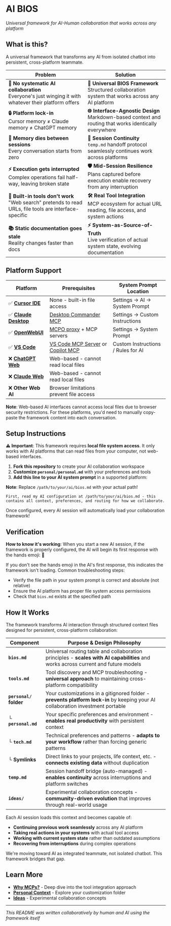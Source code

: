 # AI BIOS

*Universal framework for AI-Human collaboration that works across any platform*

## What is this?

A universal framework that transforms any AI from isolated chatbot into persistent, cross-platform teammate.

| Problem | Solution |
|---------|----------|
| **🤝 No systematic AI collaboration**<br/>Everyone's just winging it with whatever their platform offers | **🧠 Universal BIOS Framework**<br/>Structured collaboration system that works across any AI platform |
| **🔒 Platform lock-in**<br/>Cursor memory ≠ Claude memory ≠ ChatGPT memory | **🌐 Interface-Agnostic Design**<br/>Markdown-based context and routing that works identically everywhere |
| **🔄 Memory dies between sessions**<br/>Every conversation starts from zero | **🔗 Session Continuity**<br/>`temp.md` handoff protocol seamlessly continues work across platforms |
| **⚡ Execution gets interrupted**<br/>Complex operations fail half-way, leaving broken state | **🛡️ Mid-Session Resilience**<br/>Plans captured before execution enable recovery from any interruption |
| **🚫 Built-in tools don't work**<br/>"Web search" pretends to read URLs, file tools are interface-specific | **🛠️ Real Tool Integration**<br/>MCP ecosystem for actual URL reading, file access, and system actions |
| **📚 Static documentation goes stale**<br/>Reality changes faster than docs | **⚡ System-as-Source-of-Truth**<br/>Live verification of actual system state, evolving documentation |

## Platform Support

| Platform | Prerequisites | System Prompt Location |
|----------|---------------|------------------------|
| ✅ **[Cursor IDE](https://cursor.com/)** | None - built-in file access | Settings → AI → System Prompt |
| ✅ **[Claude Desktop](https://claude.ai/download)** | [Desktop Commander MCP](https://desktopcommander.app/) | Settings → Custom Instructions |
| ✅ **[OpenWebUI](https://openwebui.com/)** | [MCPO proxy](https://github.com/open-webui/mcpo) + MCP servers | Settings → System Prompt |
| ✅ **[VS Code](https://code.visualstudio.com/)** | [VS Code MCP Server](https://marketplace.visualstudio.com/items?itemName=JuehangQin.vscode-mcp-server) or [Copilot MCP](https://marketplace.visualstudio.com/items?itemName=AutomataLabs.copilot-mcp) | Custom Instructions / Rules for AI |
| ❌ **[ChatGPT Web](https://chatgpt.com/)** | Web-based - cannot read local files | |
| ❌ **[Claude Web](https://claude.ai/)** | Web-based - cannot read local files | |
| ❌ **Other Web AI** | Browser limitations prevent file access | |

**Note**: Web-based AI interfaces cannot access local files due to browser security restrictions. For these platforms, you'd need to manually copy-paste the framework content into each conversation.

## Setup Instructions

**⚠️ Important**: This framework requires **local file system access**. It only works with AI platforms that can read files from your computer, not web-based interfaces.

1. **Fork this repository** to create your AI collaboration workspace
2. **Customize `personal/personal.md`** with your preferences and tools  
3. **Add this line to your AI system prompt** in a supported platform:

**Note**: Replace `/path/to/your/ai/bios.md` with your actual path!
```
First, read my AI configuration at /path/to/your/ai/bios.md - this contains all context, preferences, and routing for how we collaborate.
```

Once configured, every AI session will automatically load your collaboration framework!

## Verification

**How to know it's working**: When you start a new AI session, if the framework is properly configured, the AI will begin its first response with the hands emoji: 🙌

If you don't see the hands emoji in the AI's first response, this indicates the framework isn't loading. Common troubleshooting steps:
- Verify the file path in your system prompt is correct and absolute (not relative)
- Ensure the AI platform has proper file system access permissions
- Check that `bios.md` exists at the specified path

## How It Works

The framework transforms AI interaction through structured context files designed for persistent, cross-platform collaboration:

| Component | Purpose & Design Philosophy |
|-----------|----------------------------|
| **`bios.md`** | Universal routing table and collaboration principles - **scales with AI capabilities** and works across current and future models |
| **`tools.md`** | Tool discovery and MCP troubleshooting - **universal approach** to maintaining cross-platform compatibility |
| **`personal/` folder** | Your customizations in a gitignored folder - **prevents platform lock-in** by keeping your AI collaboration investment portable |
| └ **`personal.md`** | Your specific preferences and environment - **enables real productivity** with persistent context |
| └ **`tech.md`** | Technical preferences and patterns - **adapts to your workflow** rather than forcing generic patterns |
| └ **Symlinks** | Direct links to your projects, life context, etc. - **connects existing data** without duplication |
| **`temp.md`** | Session handoff bridge (auto-managed) - **enables continuity** across interruptions and platform switches |
| **`ideas/`** | Experimental collaboration concepts - **community-driven evolution** that improves through real-world usage |

Each AI session loads this context and becomes capable of:
- **Continuing previous work seamlessly** across any AI platform
- **Taking real actions in your systems** with actual tool access  
- **Working with current system state** rather than outdated assumptions
- **Recovering from interruptions** during complex operations

We're moving toward AI as integrated teammate, not isolated chatbot. This framework bridges that gap.

## Learn More

- **[Why MCPs?](blog/why-mcps.md)** - Deep dive into the tool integration approach
- **[Personal Context](personal/)** - Explore your customization folder
- **[Ideas](ideas/)** - Experimental collaboration concepts

---

*This README was written collaboratively by human and AI using the framework itself* 